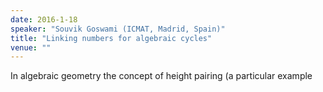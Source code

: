 ```yaml
---
date: 2016-1-18
speaker: "Souvik Goswami (ICMAT, Madrid, Spain)"
title: "Linking numbers for algebraic cycles"
venue: ""
---
```

In algebraic geometry the concept of height pairing (a
particular example
